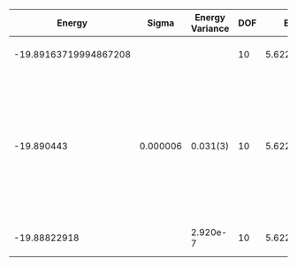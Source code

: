| Energy                | Sigma    | Energy Variance | DOF | Einf       | Method                                                       | Data Repository                    |
|-----------------------|----------|-----------------|-----|------------|--------------------------------------------------------------|------------------------------------|
| -19.89163719994867208 |          |                 | 10  | 5.62203125 | Lanczos (Quspin + Scipy)                                     | https://weinbe58.github.io/QuSpin/ |
| -19.890443            | 0.000006 | 0.031(3)        | 10  | 5.62203125 | VMC Hidden Fermion Determinant State Ansatz (N_hidden = 10. Single hidden layer fully connected net with alpha = 64). C4 and K = 0 projections |                                    |
| -19.88822918          |          | 2.920e-7        | 10  | 5.62203125 | DMRG (MaxBondDim = 7000)                                     |                                    |
